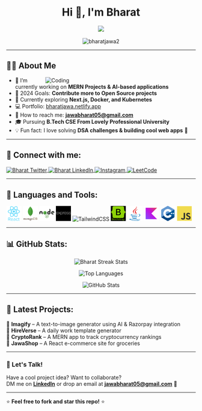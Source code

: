 <h1 align="center">Hi 👋, I'm Bharat</h1>

<p align="center">
  <a href="https://github.com/DenverCoder1/readme-typing-svg">
    <img src="https://readme-typing-svg.herokuapp.com/?lines=A%20Passionate%20Full-Stack%20Developer;Student%20|%20Programmer;Always%20Learning%20New%20Things&center=true&width=500&height=50&color=B75DF7&vCenter=true&size=22">
  </a>
</p>

<p align="center">
  <img src="https://komarev.com/ghpvc/?username=bharatjawa2&label=Profile%20views&color=0e75b6&style=flat" alt="bharatjawa2" />
</p>

---

## 👨‍💻 About Me

<img align="right" alt="Coding" width="400" src="https://camo.githubusercontent.com/4d9f5ecceb711eec6e2018f38a5677dc657c9738d4a65ba3b928c41c0a45b439/68747470733a2f2f6d69726f2e6d656469756d2e636f6d2f6d61782f313336302f302a37513379765349765f7430696f4a2d5a2e676966">

- 🔭 I’m currently working on **MERN Projects & AI-based applications**  
- 🎯 2024 Goals: **Contribute more to Open Source projects**  
- 🌱 Currently exploring **Next.js, Docker, and Kubernetes**  
- 💻 Portfolio: [bharatjawa.netlify.app](https://bharatjawa.netlify.app/)  
- 📧 How to reach me: **jawabharat05@gmail.com**  
- 🎓 Pursuing **B.Tech CSE From Lovely Professional University**  
- 💡 Fun fact: I love solving **DSA challenges & building cool web apps** 🚀  

---

## 📱 Connect with me:
<p align="left">
  <a href="https://x.com/bharat_jaw91783" target="_blank">
    <img align="center" src="https://raw.githubusercontent.com/rahuldkjain/github-profile-readme-generator/master/src/images/icons/Social/twitter.svg" alt="Bharat Twitter" height="30" width="40"/>
  </a>
  <a href="https://www.linkedin.com/in/bharat-jawa/" target="_blank">
    <img align="center" src="https://raw.githubusercontent.com/rahuldkjain/github-profile-readme-generator/master/src/images/icons/Social/linked-in-alt.svg" alt="Bharat LinkedIn" height="30" width="40"/>
  </a>
  <a href="https://instagram.com/bharat_jawa_" target="_blank">
    <img align="center" src="https://raw.githubusercontent.com/rahuldkjain/github-profile-readme-generator/master/src/images/icons/Social/instagram.svg" alt="Instagram" height="30" width="40"/>
  </a>
  <a href="https://leetcode.com/u/Bharat_Jawa/" target="_blank">
    <img align="center" src="https://raw.githubusercontent.com/rahuldkjain/github-profile-readme-generator/master/src/images/icons/Social/leet-code.svg" alt="LeetCode" height="30" width="40"/>
  </a>
</p>

---

## 🚀 Languages and Tools:

<p align="left">
  <img src="https://raw.githubusercontent.com/devicons/devicon/master/icons/react/react-original-wordmark.svg" alt="React" width="40" height="40"/>
  <img src="https://raw.githubusercontent.com/devicons/devicon/master/icons/mongodb/mongodb-original-wordmark.svg" alt="MongoDB" width="40" height="40"/>
  <img src="https://raw.githubusercontent.com/devicons/devicon/master/icons/nodejs/nodejs-original-wordmark.svg" alt="Node.js" width="40" height="40"/>
  <img src="https://raw.githubusercontent.com/devicons/devicon/master/icons/express/express-original-wordmark.svg" alt="Express" width="40" height="40" style="filter: invert(1);"/>
  <img src="https://www.vectorlogo.zone/logos/tailwindcss/tailwindcss-icon.svg" alt="TailwindCSS" width="40" height="40"/>
  <img src="https://raw.githubusercontent.com/devicons/devicon/master/icons/bootstrap/bootstrap-plain-wordmark.svg" alt="Bootstrap" width="40" height="40" style="filter: invert(1);"/>
  <img src="https://raw.githubusercontent.com/devicons/devicon/master/icons/java/java-original.svg" alt="Java" width="40" height="40"/>
  <img src="https://raw.githubusercontent.com/devicons/devicon/master/icons/kotlin/kotlin-original.svg" alt="Kotlin" width="40" height="40"/>
  <img src="https://raw.githubusercontent.com/devicons/devicon/master/icons/cplusplus/cplusplus-original.svg" alt="C++" width="40" height="40"/>
  <img src="https://raw.githubusercontent.com/devicons/devicon/master/icons/javascript/javascript-original.svg" alt="JavaScript" width="40" height="40"/>
</p>

---

## 📊 GitHub Stats:
<p align="center">
  <img src="https://github-readme-streak-stats.herokuapp.com/?user=bharatjawa2&theme=radical&hide_border=true" alt="Bharat Streak Stats"/>
</p>

<p align="center">
  <img src="https://github-readme-stats.vercel.app/api/top-langs?username=bharatjawa2&show_icons=true&locale=en&layout=compact&theme=radical" alt="Top Languages" />
</p>

<p align="center">
  <img src="https://github-readme-stats.vercel.app/api?username=bharatjawa2&show_icons=true&locale=en&theme=radical" alt="GitHub Stats" />
</p>

---

## 🚀 Latest Projects:

🔹 **Imagify** – A text-to-image generator using AI & Razorpay integration  
🔹 **HireVerse** – A daily work template generator  
🔹 **CryptoRank** – A MERN app to track cryptocurrency rankings  
🔹 **JawaShop** – A React e-commerce site for groceries  

---

### 💬 Let's Talk!
Have a cool project idea? Want to collaborate?  
DM me on **[LinkedIn](https://www.linkedin.com/in/bharat-jawa/)** or drop an email at **jawabharat05@gmail.com** 🚀  

---

⭐ **Feel free to fork and star this repo!** ⭐
